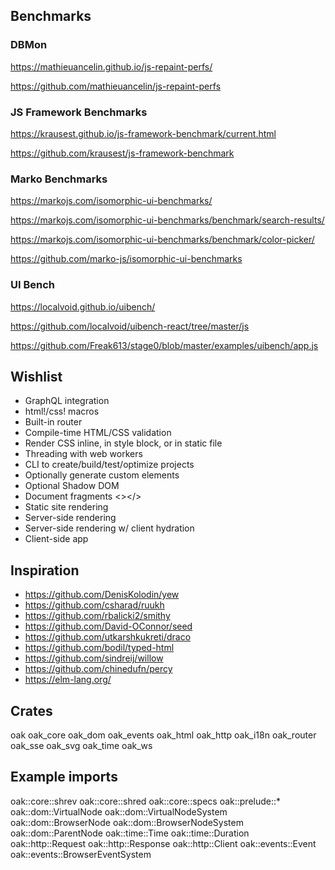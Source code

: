 ## Benchmarks

### DBMon

https://mathieuancelin.github.io/js-repaint-perfs/

https://github.com/mathieuancelin/js-repaint-perfs

### JS Framework Benchmarks

https://krausest.github.io/js-framework-benchmark/current.html

https://github.com/krausest/js-framework-benchmark

### Marko Benchmarks

https://markojs.com/isomorphic-ui-benchmarks/

https://markojs.com/isomorphic-ui-benchmarks/benchmark/search-results/

https://markojs.com/isomorphic-ui-benchmarks/benchmark/color-picker/

https://github.com/marko-js/isomorphic-ui-benchmarks

### UI Bench

https://localvoid.github.io/uibench/

https://github.com/localvoid/uibench-react/tree/master/js

https://github.com/Freak613/stage0/blob/master/examples/uibench/app.js

## Wishlist

- GraphQL integration
- html!/css! macros
- Built-in router
- Compile-time HTML/CSS validation
- Render CSS inline, in style block, or in static file
- Threading with web workers
- CLI to create/build/test/optimize projects
- Optionally generate custom elements
- Optional Shadow DOM
- Document fragments <></>
- Static site rendering
- Server-side rendering
- Server-side rendering w/ client hydration
- Client-side app

## Inspiration

- https://github.com/DenisKolodin/yew
- https://github.com/csharad/ruukh
- https://github.com/rbalicki2/smithy
- https://github.com/David-OConnor/seed
- https://github.com/utkarshkukreti/draco
- https://github.com/bodil/typed-html
- https://github.com/sindreij/willow
- https://github.com/chinedufn/percy
- https://elm-lang.org/

## Crates

oak
oak_core
oak_dom
oak_events
oak_html
oak_http
oak_i18n
oak_router
oak_sse
oak_svg
oak_time
oak_ws

## Example imports

oak::core::shrev
oak::core::shred
oak::core::specs
oak::prelude::*
oak::dom::VirtualNode
oak::dom::VirtualNodeSystem
oak::dom::BrowserNode
oak::dom::BrowserNodeSystem
oak::dom::ParentNode
oak::time::Time
oak::time::Duration
oak::http::Request
oak::http::Response
oak::http::Client
oak::events::Event
oak::events::BrowserEventSystem